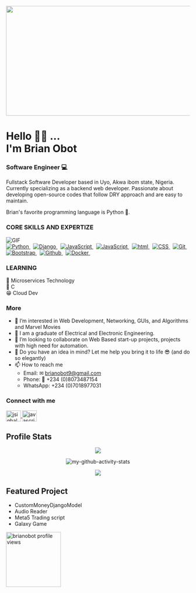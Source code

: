 <p align="center"><img src="https://media3.giphy.com/media/aYQ1Enqu89rQfr4JSS/giphy.gif?cid=790b76116efcc7105ca49d858c320938328b0751a5b11355&rid=giphy.gif&ct=s" width="600" height="300"  /></p>

<h1> Hello 👋🏾 ... <br/> I'm <b>Brian Obot</b> </h1>
<h3> Software Engineer 💻 </h3>

<p>
Fullstack Software Developer based in Uyo, Akwa ibom state, Nigeria. Currently specializing as a backend web developer. Passionate about developing open-source codes that follow DRY approach and are easy to maintain.
</p>

Brian's favorite programming language is Python 🐍.

### CORE SKILLS AND EXPERTIZE

<img align="center" alt="GIF" src="https://media.giphy.com/media/iIqmM5tTjmpOB9mpbn/giphy.gif"/>

<div>
<a href="#"> <img src="https://img.shields.io/badge/Python-14354C?style=for-the-badge&labelColor=black&logo=python&logoColor=white" alt="Python"/> </a> &nbsp;
<a href="#"> <img src="https://img.shields.io/badge/Django-234ea94B?style=for-the-badge&labelColor=black&logo=django&logoColor=white" alt="Django"/> </a> &nbsp;
<a href="#"> <img src="https://img.shields.io/badge/-Javascript-F0DB4F?style=for-the-badge&labelColor=black&logo=javascript&logoColor=F0DB4F" alt="JavaScript"/> </a> &nbsp;
<a href="#"> <img src="https://img.shields.io/badge/Linux-FCC624?style=for-the-badge&labelColor=black&logo=linux&logoColor=white" alt="JavaScript"/> </a> &nbsp;
<a href="#"> <img src="https://img.shields.io/badge/HTML-orange?style=for-the-badge&labelColor=black&logo=html5&logoColor=orange" alt="html"/> </a> &nbsp;
<a href="#"> <img src="https://img.shields.io/badge/CSS-blue?style=for-the-badge&labelColor=black&logo=css3&logoColor=blue" alt="CSS"/> </a> &nbsp;
<a href="#"> <img src="https://img.shields.io/badge/Git-F05032?style=for-the-badge&labelColor=black&logo=git&logoColor=white" alt="Git"/> </a> &nbsp;
<a href="#"> <img src="https://img.shields.io/badge/Bootstrap-blue?style=for-the-badge&labelColor=black&logo=bootstrap&logoColor=white" alt="Bootstrap"/> </a> &nbsp;
<a href="#"> <img src="https://img.shields.io/badge/github-%23121011.svg?style=for-the-badge&labelColor=black&logo=github&logoColor=white" alt="Github"/> </a> &nbsp;
<a href="#"> <img src="https://img.shields.io/badge/docker-%23F05033.svg?style=for-the-badge&labelColor=black&logo=docker&logoColor=white" alt="Docker"/> </a> &nbsp;
</div>

### LEARNING
🤗 Microservices Technology <br>
🤗 C <br/>
😁 Cloud Dev <br/>

### More
- 👀 I’m interested in Web Development, Networking, GUIs, and Algorithms and Marvel Movies
- 🌱 I am a graduate of Electrical and Electronic Engineering.
- 💞️ I’m looking to collaborate on Web Based start-up projects, projects with high need for automation.
- 🤗 Do you have an idea in mind? Let me help you bring it to life 😎 (and do so elegantly)
- 📫 How to reach me 
  - Email: ✉ brianobot9@gmail.com 
  - Phone: 📱 +234 (0)8073487154
  - WhatsApp: +234 (0)7018977031
  <!--
  - Personal website: 🌐 ![www.brianobot.online](https://www.brianobot.online) 
  -->
  
 ### Connect with me
<p align="left">
<a class="me-2" href="https://www.linkedin.com/in/brian-obot-924b49216/" target="blank">
    <img align="center" src="https://raw.githubusercontent.com/rahuldkjain/github-profile-readme-generator/master/src/images/icons/Social/linked-in-alt.svg"            alt="jsiqbal" height="30" width="40" />
 </a>
<a href="https://web.facebook.com/profile.php?id=100068591380321" target="blank">
  <img align="center" src="https://raw.githubusercontent.com/rahuldkjain/github-profile-readme-generator/master/src/images/icons/Social/facebook.svg" alt="javascriptiqbal" height="30" width="40" /></a>
</p>

## Profile Stats
<p align="center">
<p align="center"><img src="https://github-readme-stats.vercel.app/api/?username=brianobot&count_private=true&theme=tokyonight&showicons=true" /></p></p><br\>
<p align="center"><img src="https://github-readme-streak-stats.herokuapp.com/?user=brianobot&theme=tokyonight&showicons=true" alt="my-github-activity-stats"/></p><br\>
<p align="center"><img src="https://github-readme-stats.vercel.app/api/top-langs/?username=brianobot&langs_count=15&theme=tokyonight" /></p><br\>
</p>


## Featured Project
- CustomMoneyDjangoModel
- Audio Reader
- Meta5 Trading script 
- Galaxy Game 

<!---
brianobot/brianobot is a ✨ special ✨ repository because its `README.md` (this file) appears on your GitHub profile.
You can click the Preview link to take a look at your changes.
--->

<p>
  <img src="https://gpvc.arturio.dev/brianobot" alt="brianobot profile views" width="150px" />
</p>
